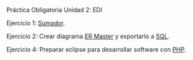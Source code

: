Práctica Obligatoria Unidad 2: EDI

Ejercicio 1: [Sumador](https://github.com/jesusbomoriles2016/EntornosDesarrollo20-21/blob/main/src/Unidad2/Sumador.java).

Ejercicio 2: Crear diagrama [ER Master](https://github.com/jesusbomoriles2016/EntornosDesarrollo20-21/blob/main/src/Unidad2/ej2.erm) y exportarlo a [SQL](https://github.com/jesusbomoriles2016/EntornosDesarrollo20-21/blob/main/src/Unidad2/ej2.sql).

Ejercicio 4: Preparar eclipse para desarrollar software con [PHP](https://github.com/jesusbomoriles2016/EntornosDesarrollo20-21/blob/main/src/Unidad2/PHP%20en%20Eclipse.pdf).

